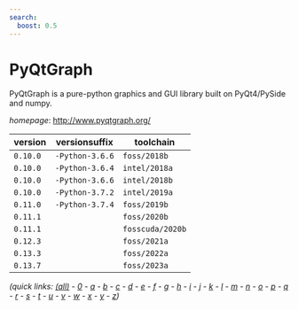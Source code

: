 ```yaml
---
search:
  boost: 0.5
---
```

# PyQtGraph

PyQtGraph is a pure-python graphics and GUI library built on PyQt4/PySide and numpy.

*homepage*: <http://www.pyqtgraph.org/>

version | versionsuffix | toolchain
--------|---------------|----------
``0.10.0`` | ``-Python-3.6.6`` | ``foss/2018b``
``0.10.0`` | ``-Python-3.6.4`` | ``intel/2018a``
``0.10.0`` | ``-Python-3.6.6`` | ``intel/2018b``
``0.10.0`` | ``-Python-3.7.2`` | ``intel/2019a``
``0.11.0`` | ``-Python-3.7.4`` | ``foss/2019b``
``0.11.1`` |  | ``foss/2020b``
``0.11.1`` |  | ``fosscuda/2020b``
``0.12.3`` |  | ``foss/2021a``
``0.13.3`` |  | ``foss/2022a``
``0.13.7`` |  | ``foss/2023a``


*(quick links: [(all)](../index.md) - [0](../0/index.md) - [a](../a/index.md) - [b](../b/index.md) - [c](../c/index.md) - [d](../d/index.md) - [e](../e/index.md) - [f](../f/index.md) - [g](../g/index.md) - [h](../h/index.md) - [i](../i/index.md) - [j](../j/index.md) - [k](../k/index.md) - [l](../l/index.md) - [m](../m/index.md) - [n](../n/index.md) - [o](../o/index.md) - [p](../p/index.md) - [q](../q/index.md) - [r](../r/index.md) - [s](../s/index.md) - [t](../t/index.md) - [u](../u/index.md) - [v](../v/index.md) - [w](../w/index.md) - [x](../x/index.md) - [y](../y/index.md) - [z](../z/index.md))*

